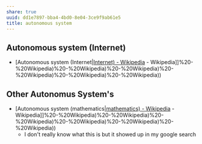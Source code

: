 ```yaml
---
share: true
uuid: dd1e7897-bba4-4bd0-8e04-3ce9f9ab61e5
title: autonomous system
---
```

## Autonomous system (Internet)

* [Autonomous system (Internet|[Internet) - Wikipedia](../a2b70820-68e9-4593-940d-28cae928ecb1) - Wikipedia]]%20-%20Wikipedia)%20-%20Wikipedia)%20-%20Wikipedia)%20-%20Wikipedia)%20-%20Wikipedia)%20-%20Wikipedia))

## Other Autonomus System's
* [Autonomous system (mathematics|[mathematics) - Wikipedia](../mathematics) - Wikipedia]]%20-%20Wikipedia)%20-%20Wikipedia)%20-%20Wikipedia)%20-%20Wikipedia)%20-%20Wikipedia)%20-%20Wikipedia))
  * I don't really know what this is but it showed up in my google search